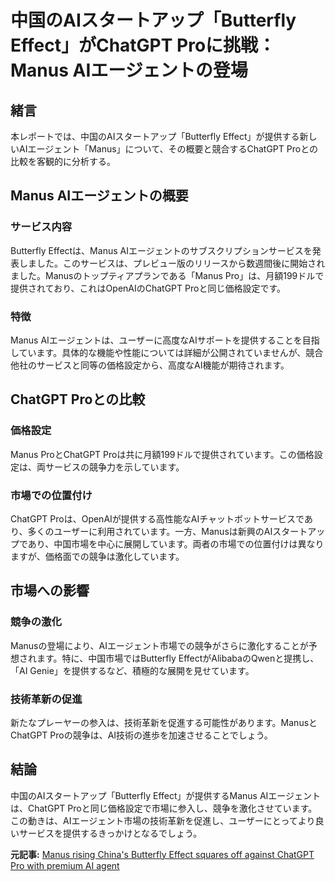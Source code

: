 # 中国のAIスタートアップ「Butterfly Effect」がChatGPT Proに挑戦：Manus AIエージェントの登場

## 緒言

本レポートでは、中国のAIスタートアップ「Butterfly Effect」が提供する新しいAIエージェント「Manus」について、その概要と競合するChatGPT Proとの比較を客観的に分析する。

## Manus AIエージェントの概要

### サービス内容

Butterfly Effectは、Manus AIエージェントのサブスクリプションサービスを発表しました。このサービスは、プレビュー版のリリースから数週間後に開始されました。Manusのトップティアプランである「Manus Pro」は、月額199ドルで提供されており、これはOpenAIのChatGPT Proと同じ価格設定です。

### 特徴

Manus AIエージェントは、ユーザーに高度なAIサポートを提供することを目指しています。具体的な機能や性能については詳細が公開されていませんが、競合他社のサービスと同等の価格設定から、高度なAI機能が期待されます。

## ChatGPT Proとの比較

### 価格設定

Manus ProとChatGPT Proは共に月額199ドルで提供されています。この価格設定は、両サービスの競争力を示しています。

### 市場での位置付け

ChatGPT Proは、OpenAIが提供する高性能なAIチャットボットサービスであり、多くのユーザーに利用されています。一方、Manusは新興のAIスタートアップであり、中国市場を中心に展開しています。両者の市場での位置付けは異なりますが、価格面での競争は激化しています。

## 市場への影響

### 競争の激化

Manusの登場により、AIエージェント市場での競争がさらに激化することが予想されます。特に、中国市場ではButterfly EffectがAlibabaのQwenと提携し、「AI Genie」を提供するなど、積極的な展開を見せています。

### 技術革新の促進

新たなプレーヤーの参入は、技術革新を促進する可能性があります。ManusとChatGPT Proの競争は、AI技術の進歩を加速させることでしょう。

## 結論

中国のAIスタートアップ「Butterfly Effect」が提供するManus AIエージェントは、ChatGPT Proと同じ価格設定で市場に参入し、競争を激化させています。この動きは、AIエージェント市場の技術革新を促進し、ユーザーにとってより良いサービスを提供するきっかけとなるでしょう。

**元記事:** [Manus rising China's Butterfly Effect squares off against ChatGPT Pro with premium AI agent](https://www.digitimes.com/news/a20250331PD225/startup-chatgpt-openai-qwen.html)